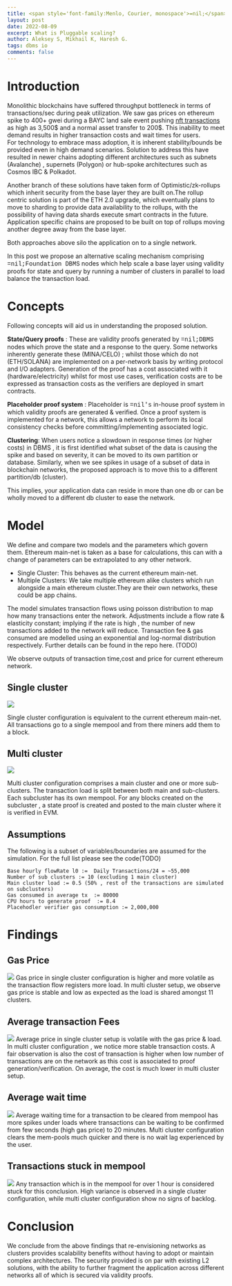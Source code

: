```yaml
---
title: <span style='font-family:Menlo, Courier, monospace'>=nil;</span>'s Pluggable Scaling.
layout: post
date: 2022-08-09
excerpt: What is Pluggable scaling?
author: Aleksey S, Mikhail K, Haresh G.
tags: dbms io
comments: false
---
```

# Introduction
Monolithic blockchains have suffered throughput bottleneck in terms of transactions/sec during peak utilization.
We saw gas prices on ethereum spike to 400+ gwei during a BAYC land sale event 
pushing [nft transactions](https://web3isgoinggreat.com/?id=popular-nft-mint-spikes-ethereum-gas-prices-opensea-transaction-fees-exceed-3500) 
as high as 3,500$ and a normal asset transfer to 200$. This inability to meet demand 
results in higher transaction costs and wait times for users.  
For technology to embrace mass adoption, it is inherent stability/bounds be provided even in 
high demand scenarios. Solution to address this have resulted in newer chains adopting different 
architectures such as subnets (Avalanche) , supernets (Polygon) or hub-spoke architectures such 
as Cosmos IBC & Polkadot. 

Another branch of these solutions have taken form of Optimistic/zk-rollups which inherit security 
from the base layer they are built on.The rollup centric solution is part of the ETH 2.0 upgrade, 
which eventually plans to move to sharding to provide data availability to the rollups, with
the possibility of having data shards execute smart contracts in the future. Application specific 
chains are proposed to be built on top of rollups moving another degree away from the base layer.

Both approaches above silo the application on to a single network.

In this post we propose an alternative scaling mechanism comprising<span style='font-family:Menlo, Courier, monospace'> =nil;Foundation DBMS</span> nodes 
which help scale a base layer using validity proofs for state and query by running a number of clusters 
in parallel to load balance the transaction load.


# Concepts

Following concepts will aid us in understanding the proposed solution.

**State/Query proofs** : These are validity proofs generated by <span style='font-family:Menlo, Courier, monospace'>=nil;DBMS</span>
nodes which prove the state and a response to the query. Some networks inherently generate these (MINA/CELO) ; 
whilst those which do not (ETH/SOLANA) are implemented on a per-network basis by writing protocol and I/O adapters.
Generation of the proof has a cost associated with it (hardware/electricity) whilst for most use cases, verification costs
are to be expressed as transaction costs as the verifiers are deployed in smart contracts.

**Placeholder proof system** :
Placeholder is  <span style='font-family:Menlo, Courier, monospace'>=nil's</span> 
in-house proof system in which validity proofs are generated & verified. Once a
proof system is implemented for a network, this allows a network to perform its local
consistency checks before committing/implementing associated logic.

**Clustering**:
When users notice a slowdown in response times (or higher costs) in DBMS , it is first identified 
what subset of the data is causing the spike and based on severity, it can be moved to its own partition or
database. Similarly, when we see spikes in usage of a subset of data in blockchain networks, 
the proposed approach is to move this to a different partition/db (cluster). 

This implies, your application data can reside in more than one db or can be wholly moved to a
different db cluster to ease the network.

# Model 

We define and compare two models and the parameters which govern them. Ethereum main-net is taken as a base for calculations,
this can with a change of parameters can be extrapolated to any other network.
- Single Cluster:  This behaves as the current ethereum main-net.
- Multiple Clusters: We take multiple ethereum alike clusters which run alongside a main ethereum cluster.They are their
  own networks, these could be app chains.

The model simulates transaction flows using poisson distribution to map how many transactions enter 
the network. Adjustments include a flow rate & elasticity constant; implying if the rate is high , 
the number of new transactions added to the network will reduce. Transaction fee & gas consumed are modelled 
using an exponential and log-normal distribution respectively. Further details can be found in the repo here. (TODO)
  
We observe outputs of transaction time,cost and price for current ethereum network.

## Single cluster
![](/assets/images/2022-08-09-pluggable-scaling/single_cluster.png)

Single cluster configuration is equivalent to the current ethereum main-net. All transactions go to 
a single mempool and from there miners add them to a block.


## Multi cluster
![](/assets/images/2022-08-09-pluggable-scaling/multi_cluster.png)

Multi cluster configuration comprises a main cluster and one or more sub-clusters. The transaction load 
is split between both main and sub-clusters. Each subcluster has its own mempool.
For any blocks created on the subcluster , a state proof is created and posted to the 
main cluster where it is verified in EVM.



## Assumptions
The following is a subset of variables/boundaries are assumed for the simulation. For the full list please see the code(TODO)
```
Base hourly flowRate l0 :=  Daily Transactions/24 = ~55,000
Number of sub clusters := 10 (excluding 1 main cluster)
Main cluster load := 0.5 (50% , rest of the transactions are simulated on subclusters)
Gas consumed in average tx  := 80000
CPU hours to generate proof  := 8.4
Placehodler verifier gas consumption := 2,000,000
```

# Findings

## Gas Price
![](/assets/images/2022-08-09-pluggable-scaling/gas_price.png)
Gas price in single cluster configuration is higher and more volatile as the transaction flow registers more load.
In multi cluster setup, we observe gas price is stable and low as expected as the load is shared amongst 11 clusters.

## Average transaction Fees
![](/assets/images/2022-08-09-pluggable-scaling/avg_tx_price.png)
Average price in single cluster setup is volatile with the gas price & load. In multi cluster configuration , 
we notice more stable transaction costs. A fair observation is also the cost of transaction is higher when 
low number of transactions are on the network as this cost is associated to proof generation/verification.
On average, the cost is much lower in multi cluster setup.

## Average wait time 
![](/assets/images/2022-08-09-pluggable-scaling/avg_tx_wait_time.png)
Average waiting time for a transaction to be cleared from mempool has more spikes under loads where 
transactions can be waiting to be confirmed from few seconds (high gas price) to 20 minutes. Multi cluster
configuration clears the mem-pools much quicker and there is no wait lag experienced by the user.

## Transactions stuck in mempool 
![](/assets/images/2022-08-09-pluggable-scaling/tx_stuck_mempool.png)
Any transaction which is in the mempool for over 1 hour is considered stuck for this conclusion. High variance
is observed in a single cluster configuration, while multi cluster configuration show no signs of backlog. 

# Conclusion

We conclude from the above findings that re-envisioning networks as clusters provides scalability benefits
without having to adopt or maintain complex architectures. The security provided is on par with existing
L2 solutions, with the ability to further fragment the application across different networks all of which
is secured via validity proofs.